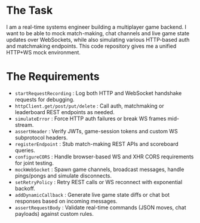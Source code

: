 # The Task

I am a real-time systems engineer building a multiplayer game backend. I want to be able to mock match-making, chat channels and live game state updates over WebSockets, while also simulating various HTTP-based auth and matchmaking endpoints. This code repository gives me a unified HTTP+WS mock environment.

# The Requirements

* `startRequestRecording` : Log both HTTP and WebSocket handshake requests for debugging.  
* `httpClient.get/post/put/delete` : Call auth, matchmaking or leaderboard REST endpoints as needed.  
* `simulateError` : Force HTTP auth failures or break WS frames mid-stream.  
* `assertHeader` : Verify JWTs, game-session tokens and custom WS subprotocol headers.  
* `registerEndpoint` : Stub match-making REST APIs and scoreboard queries.  
* `configureCORS` : Handle browser-based WS and XHR CORS requirements for joint testing.  
* `mockWebSocket` : Spawn game channels, broadcast messages, handle pings/pongs and simulate disconnects.  
* `setRetryPolicy` : Retry REST calls or WS reconnect with exponential backoff.  
* `addDynamicCallback` : Generate live game state diffs or chat bot responses based on incoming messages.  
* `assertRequestBody` : Validate real-time commands (JSON moves, chat payloads) against custom rules.
